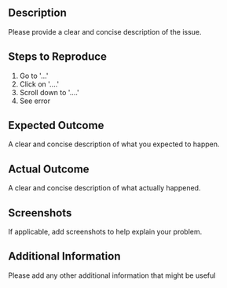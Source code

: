 ## Description

Please provide a clear and concise description of the issue.

## Steps to Reproduce

1. Go to '...'
2. Click on '....'
3. Scroll down to '....'
4. See error

## Expected Outcome

A clear and concise description of what you expected to happen.

## Actual Outcome

A clear and concise description of what actually happened.

## Screenshots

If applicable, add screenshots to help explain your problem.

## Additional Information

Please add any other additional information that might be useful